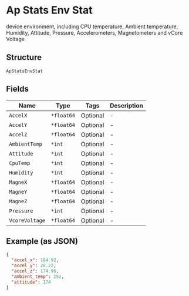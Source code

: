 
# Ap Stats Env Stat

device environment, including CPU temperature, Ambient temperature, Humidity, Attitude, Pressure, Accelerometers, Magnetometers and vCore Voltage

## Structure

`ApStatsEnvStat`

## Fields

| Name | Type | Tags | Description |
|  --- | --- | --- | --- |
| `AccelX` | `*float64` | Optional | - |
| `AccelY` | `*float64` | Optional | - |
| `AccelZ` | `*float64` | Optional | - |
| `AmbientTemp` | `*int` | Optional | - |
| `Attitude` | `*int` | Optional | - |
| `CpuTemp` | `*int` | Optional | - |
| `Humidity` | `*int` | Optional | - |
| `MagneX` | `*float64` | Optional | - |
| `MagneY` | `*float64` | Optional | - |
| `MagneZ` | `*float64` | Optional | - |
| `Pressure` | `*int` | Optional | - |
| `VcoreVoltage` | `*float64` | Optional | - |

## Example (as JSON)

```json
{
  "accel_x": 184.92,
  "accel_y": 28.22,
  "accel_z": 174.96,
  "ambient_temp": 252,
  "attitude": 174
}
```

